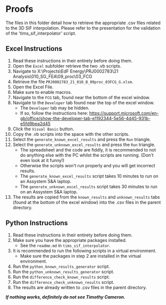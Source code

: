 # Proofs

The files in this folder detail how to retrieve the appropriate .csv files related to the 3D SIF interpolation. Please refer to the presentation for the validation of the 'tims_sif_interpolator' script.

## Excel Instructions

1. Read these instructions in their entirety before doing them.
2. Open the `Excel` subfolder retrieve the two .vb scripts.
3. Navigate to X:\Projects\EdF Energy\PRJ0002783\21 Analysis\010_SG_FEA\09_proc\03_FCG
4. Retrieve the file `PRJ0002783_21_010_B_09proc_03FCG_G.xlsm`.
5. Open the Excel File.
6. Make sure to enable macros.
7. Navigate to the `FCG` tab, found near the bottom of the excel window.
5. Navigate to the `Developer` tab found near the top of the excel window.
    * The `Developer` tab may be hidden.
    * If so, follow the instructions here: <https://support.microsoft.com/en-gb/office/show-the-developer-tab-e1192344-5e56-4d45-931b-e5fd9bea2d45>
6. Click the `Visual Basic` button. 
7. Copy the .vb scripts into the space with the other scripts.
7. Select the `generate_known_excel_results` and press the `Run` triangle.
8. Select the `generate_unknown_excel_results` and press the `Run` triangle. 
    * The spreadsheet and the code are fiddly, it is recommended to not do anything else with the PC whilst the scripts are running. (Don't even look at it funny!)
    * Otherwise the scripts won't run properly and you will get incorrect results.
    * The `generate_known_excel_results` script takes 10 minutes to run on an Assystem S&A laptop.
    * The `generate_unknown_excel_results` script takes 30 minutes to run on an Assystem S&A laptop.
9. The results are copied from the `known_results` and `unknown_results` tabs (found at the bottom of the excel window) into the .csv files in the parent directory.


## Python Instructions

1. Read these instructions in their entirety before doing them.
2. Make sure you have the appropriate packages installed.
    * See the `readme.md` in `tims_sif_interpolator`.
3. It is recommended to run the following scripts in a virtual environment. 
    * Make sure the packages in step 2 are installed in the virtual environment.
4. Run the `python_known_results_generator` script.
5. Run the `python_unknown_results_generator` script.
6. Run the `difference_check_known_results` script.
7. Run the `difference_check_unknown_results` script.
8. The results are already written to .csv files in the parent directory.

***If nothing works, definitely do not see Timothy Cameron.***